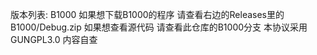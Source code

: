 版本列表:
B1000
如果想下载B1000的程序 请查看右边的Releases里的B1000/Debug.zip
如果想查看源代码 请查看此仓库的B1000分支
本协议采用GUNGPL3.0 内容自查
